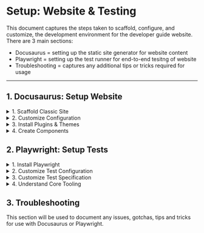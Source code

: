 # Setup: Website & Testing
This document captures the steps taken to scaffold, configure, and customize, the development environment for the developer guide website. There are 3 main sections:
 - Docusaurus = setting up the static site generator for website content
 - Playwright = setting up the test runner for end-to-end tesitng of website
 - Troubleshooting = captures any additional tips or tricks required for usage

---


## 1. Docusaurus: Setup Website

<details>
<summary> 1. Scaffold Classic Site </summary>

We started by creating the default "classic" Docusaurus site in the `website` folder under the `docs` package.

```bash
# Create a package called docs
$ cd packages
$ mkdir docs

# Verify you have Node.js v18+
$ nvm use --lts  
Now using node v18.17.0 (npm v9.6.7)

# Scaffold a "classic" site in `website` folder
$ cd docs
$ npx create-docusaurus@latest website classic

# Verify website builds for local preview
$ cd website
$ npx docusaurus start
[INFO] Starting the development server...
[SUCCESS] Docusaurus website is running at: http://localhost:3000/
```
</details>


<details>
<summary> 2. Customize Configuration </summary>

Docusaurus configuration is done through one main file - `docusaurus.config.js`. It helps to understand three core concepts: themes, plugins and presets.
 - Docusaurus [themes](https://docusaurus.io/docs/api/themes) implement the user interface of website pages and views. Currently [theme-classic](https://docusaurus.io/docs/api/themes/@docusaurus/theme-classic) is the only officially-supported theme.
 - Docusaurus [plugins](https://docusaurus.io/docs/using-plugins) implement functionality that are activated to provide site features. The Docusaurus core has no features on its own; everything is plugin-based, with [official](https://docusaurus.io/docs/api/plugins) and [community-based](https://docusaurus.io/community/resources#community-plugins) plugins available.
 - Docusuaurus [presets](https://docusaurus.io/docs/using-plugins#using-presets) are "bundles" of plugins that are often activated together (e.g, used by a specific theme). For instance, the default _classic_ theme preset contains the docs, blog and pages plugins.

Each of the above has a section in the `docusaurus.config.js` where it can be customized - typically plugins that are part of a preset will be configured in that section, while others get configured in the plugins section. _However, read the plugin-specific requirements to verify requirements_. Read [the documentation](https://docusaurus.io/docs/api/docusaurus-config) for all the details, then look at the config file in the repo to understand changes made.

In addition to this, we have two other files that see a lot of configuration changes:
 - [sidebars.js](https://docusaurus.io/docs/sidebar#default-sidebar) for the "docs" collections
 - [custom.css](https://docusaurus.io/docs/styling-layout) for global style changes

</details>


<details>
<summary> 3. Install Plugins & Themes </summary>

We'll document any non-preset plugins we install in this section for reference.

1. [plugin-sitemap](https://docusaurus.io/docs/api/plugins/@docusaurus/plugin-sitemap)
2. [plugin-ideal-image](https://docusaurus.io/docs/api/plugins/@docusaurus/plugin-ideal-image)
3. [theme-mermaid](https://docusaurus.io/docs/markdown-features/diagrams#configuration)

</details>

<details>
<summary> 4. Create Components </summary>

Docusaurus has the following [core concepts](https://docusaurus.io/docs/category/guides) to help with content creation and site configuration. Content can be authored as Markdown _or_ as [MDX (enhanced Markdown)](https://docusaurus.io/docs/markdown-features/react) which helps you bring custom React components into Markdown files. 

This can be a useful way to _template_ a specific element or section of a page in a way that allows us to "stamp out" instances with different data bindings. It also enables us to make these elements interactive and style them differently for enhanced effect. _However components will add cost and complexity so use with care. Remember that Markdown can also embed HTML directly with less overheads_.

We'll use this section to document any custom components created. From a code perspective, these can typically be found under `src/components`. Note that if we choose to test with Playwright, there is [experimental support for component testing](https://playwright.dev/docs/test-components#step-1-install-playwright-test-for-components-for-your-respective-framework) that we may be able to use for validation.

</details>


## 2. Playwright: Setup Tests

<details>
<summary> 1. Install Playwright
</details>

<details>
<summary> 2. Customize Test Configuration
</details>

<details>
<summary> 3. Customize Test Specification
</details>

<details>
<summary> 4. Understand Core Tooling
</details>

## 3. Troubleshooting

This section will be used to document any issues, gotchas, tips and tricks for use with Docusaurus or Playwright.
